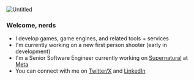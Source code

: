 ![Untitled](https://github.com/user-attachments/assets/7dead150-67bc-4ae7-bbce-3b172e6e0d97)

### Welcome, nerds
* I develop games, game engines, and related tools + services
* I'm currently working on a new first person shooter (early in development)
* I'm a Senior Software Engineer currently working on [Supernatural](https://getsupernatural.com) at [Meta](https://meta.com)
* You can connect with me on [Twitter/X](https://x.com/justinhhorner) and [LinkedIn](https://www.linkedin.com/in/justinhhorner)
